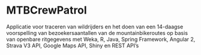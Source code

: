 # MTBCrewPatrol
Applicatie voor traceren van wildrijders en het doen van een 14-daagse voorspelling van bezoekersaantallen
van de mountainbikeroutes op basis van openbare ritgegevens met Weka, R, Java, Spring Framework, Angular 2, 
Strava V3 API, Google Maps API, Shiny en REST API’s
